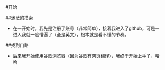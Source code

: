 #开始

##迷茫的摸索
- 在一开始时，我先是注册了账号（非常简单），接着我进入了github，可是一进入我就一脸懵逼了（全是英文），根本就是看不懂的节奏。

##找到门路
- 后来我开始使用谷歌浏览器（因为谷歌有网页翻译），我终于开始上手了，哈哈
